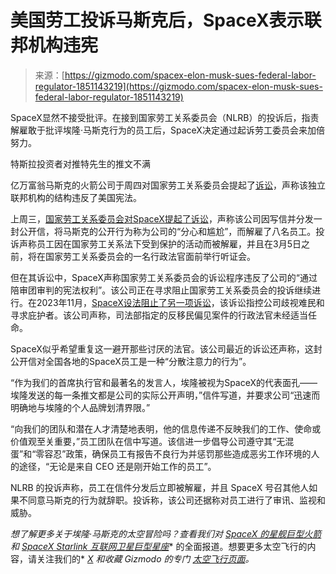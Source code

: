 <!--yml

分类：未分类

日期：2024-05-27 14:31:39

-->

# 美国劳工投诉马斯克后，SpaceX表示联邦机构违宪

> 来源：[https://gizmodo.com/spacex-elon-musk-sues-federal-labor-regulator-1851143219](https://gizmodo.com/spacex-elon-musk-sues-federal-labor-regulator-1851143219)

SpaceX显然不接受批评。在接到国家劳工关系委员会（NLRB）的投诉后，指责解雇敢于批评埃隆·马斯克行为的员工后，SpaceX决定通过起诉劳工委员会来加倍努力。

特斯拉投资者对推特先生的推文不满

<track kind="captions" label="English" src="https://kinja.com/api/videoupload/caption/19013.vtt" srclang="en">

亿万富翁马斯克的火箭公司于周四对国家劳工关系委员会提起了[诉讼](https://www.theverge.com/2024/1/3/24024253/spacex-elon-musk-nlrb-complaint-unfair-labor-practices-workers-fired)，声称该独立联邦机构的结构违反了美国宪法。

上周三，[国家劳工关系委员会对SpaceX提起了诉讼](https://gizmodo.com/spacex-elon-musk-illegally-fired-employees-lawsuit-1851139747)，声称该公司因写信并分发一封公开信，将马斯克的公开行为称为公司的“分心和尴尬”，而解雇了八名员工。投诉声称员工因在国家劳工关系法下受到保护的活动而被解雇，并且在3月5日之前，将在国家劳工关系委员会的一名行政法官面前举行听证会。

但在其诉讼中，SpaceX声称国家劳工关系委员会的诉讼程序违反了公司的“通过陪审团审判的宪法权利”。该公司正在寻求阻止国家劳工关系委员会的投诉继续进行。在2023年11月，[SpaceX设法阻止了另一项诉讼](https://gizmodo.com/spacex-blocks-hiring-discrimination-lawsuit-1851008073)，该诉讼指控公司歧视难民和寻求庇护者。该公司声称，司法部指定的反移民偏见案件的行政法官未经适当任命。

SpaceX似乎希望重复这一避开那些讨厌的法官。该公司最近的诉讼还声称，这封公开信对全国各地的SpaceX员工是一种“分散注意力的行为”。

“作为我们的首席执行官和最著名的发言人，埃隆被视为SpaceX的代表面孔——埃隆发送的每一条推文都是公司的实际公开声明，”信件写道，并要求公司“迅速而明确地与埃隆的个人品牌划清界限。”

“向我们的团队和潜在人才清楚地表明，他的信息传递不反映我们的工作、使命或价值观至关重要，”员工团队在信中写道。该信进一步倡导公司遵守其“无混蛋”和“零容忍”政策，确保员工有报告不良行为并惩罚那些造成恶劣工作环境的人的途径，“无论是来自 CEO 还是刚开始工作的员工”。

NLRB 的投诉声称，员工在信件分发后立即被解雇，并且 SpaceX 号召其他人如果不同意马斯克的行为就辞职。投诉称，该公司还据称对员工进行了审讯、监视和威胁。

*想了解更多关于埃隆·马斯克的太空冒险吗？查看我们对* [*SpaceX 的星舰巨型火箭*](https://gizmodo.com/spacex-starship-rocket-artemis-mechazilla-launch-guide-1850249132) *和* [*SpaceX Starlink 互联网卫星巨型星座*](https://gizmodo.com/difference-between-starlink-oneweb-internet-satellites-1850283689)* 的全面报道。想要更多太空飞行的内容，请关注我们的* [*X*](http://gizspaceflight/) *和收藏 Gizmodo 的专门* [*太空飞行页面*](https://gizmodo.com/science/spaceflight)*。*
